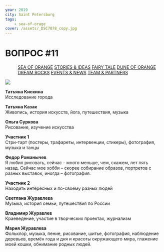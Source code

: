 ```yaml
---
year: 2019
city: Saint Petersburg
tags:
    - sea-of-orage
cover: /assets/_DSC7078_copy.jpg
---
```


# ВОПРОС #11

<Menu>
<a href="/sea-of-orange">SEA OF ORANGE</a>
<a href="/sea-of-orange/stories-and-ideas">STORIES & IDEAS</a>
<a href="/sea-of-orange/fairytale">FAIRY TALE</a>
<a href="/sea-of-orange/dune-of-orange">DUNE OF ORANGE</a>
<a href="/sea-of-orange/dreamrocks">DREAM ROCKS</a>
<a href="/sea-of-orange/events-and-news">EVENTS & NEWS</a>
<a href="/sea-of-orange/team-and-partners">TEAM & PARTNERS</a>
</Menu>

![](/assets/sea-of-orange/questions_22.jpg)

**Татьяна Кискина**<br/>
Исследование города

**Татьяна Казак**<br/>
Живопись, история искусств, йога, путешествия, музыка

**Ольга Суркова**<br/>
Рисование, изучение искусства

**Участник 1**<br/>
Стри-тарт (постеры, трафареты, интервенции, стикеры), фотография, музыка и танцы

**Федор Романычев**<br/>
Я любил рисовать, сейчас - много меньше, чем, скажем, лет пять назад. Сейчас мое хобби – скорее собирание образов, портретов с разных выставок, иногда – фотография.

**Участник 2**<br/>
Находить интересных и по-своему разных людей

**Светлана Журавлева**<br/>
Музыка, история семьи, путешествия по России

**Владимир Журавлев**<br/>
Краеведение, участие в творческих проектах, журнализм

**Мария Журавлева**<br/>
Фольклор, музыка, пение, рисование, шитье, фотография, наблюдение деревьев, времён года и дня и красоты окружающего мира, глажение моей кошки, обнимание родных людей.

